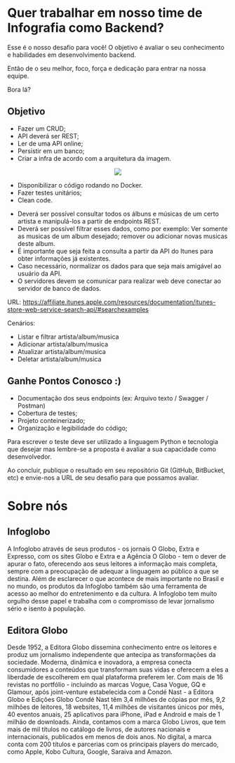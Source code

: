 # Quer trabalhar em nosso time de Infografia como Backend?

Esse é o nosso desafio para você! O objetivo é avaliar o seu conhecimento e habilidades em desenvolvimento backend. 

Então de o seu melhor, foco, força e dedicação para entrar na nossa equipe.

Bora lá?

## Objetivo

- Fazer um CRUD;
- API deverá ser REST;
- Ler de uma API online;
- Persistir em um banco;
- Criar a infra de acordo com a arquitetura da imagem.

<p align="center">
	<img src="https://d37iydjzbdkvr9.cloudfront.net/desafio-backend/arquitetura_infra1.png">
</p>

- Disponibilizar o código rodando no Docker.
- Fazer testes unitários;
- Clean code.

* Deverá ser possível consultar todos os álbuns e músicas de um certo artista e manipulá-los a partir de endpoints REST. 
* Deverá ser possível filtrar esses dados, como por exemplo: Ver somente as musicas de um album desejado; remover ou adicionar novas musicas deste album.
* É importante que seja feita a consulta a partir da API do Itunes para obter informações já existentes.
* Caso necessário, normalizar os dados para que seja mais amigável ao usuário da API.
* O servidores devem se comunicar para realizar  web deve conectar ao servidor de banco de dados.


URL: https://affiliate.itunes.apple.com/resources/documentation/itunes-store-web-service-search-api/#searchexamples

Cenários:
* Listar e filtrar artista/album/musica
* Adicionar artista/album/musica
* Atualizar artista/album/musica
* Deletar artista/album/musica

## Ganhe Pontos Conosco :)

* Documentação dos seus endpoints (ex: Arquivo texto / Swagger / Postman)
* Cobertura de testes;
* Projeto conteinerizado;
* Organização e legibilidade do código;



Para escrever o teste deve ser utilizado a linguagem Python e tecnologia que desejar mas lembre-se a proposta é avaliar a sua capacidade como desenvolvedor.

Ao concluir, publique o resultado em seu repositório Git (GitHub, BitBucket, etc) e envie-nos a URL de seu desafio para que possamos avaliar.


# Sobre nós

## Infoglobo
A Infoglobo através de seus produtos - os jornais O Globo, Extra e Expresso, com os sites Globo e Extra e a Agência O Globo - tem o dever de apurar o fato, oferecendo aos seus leitores a informação mais completa, sempre com a preocupação de adequar a linguagem ao público a que se destina. Além de esclarecer o que acontece de mais importante no Brasil e no mundo, os produtos da Infoglobo também são uma ferramenta de acesso ao melhor do entretenimento e da cultura. A Infoglobo tem muito orgulho desse papel e trabalha com o compromisso de levar jornalismo sério e isento à população.

## Editora Globo
Desde 1952, a Editora Globo dissemina conhecimento entre os leitores e produz um jornalismo independente que antecipa as transformações da sociedade. Moderna, dinâmica e inovadora, a empresa conecta consumidores a conteúdos que transformam suas vidas e oferecem a eles a liberdade de escolherem em qual plataforma preferem ler. Com mais de 16 revistas no portfólio - incluindo as marcas Vogue, Casa Vogue, GQ e Glamour, após joint-venture estabelecida com a Condé Nast - a Editora Globo e Edições Globo Condé Nast têm 3,4 milhões de cópias por mês, 9,2 milhões de leitores, 18 websites, 11,4 milhões de visitantes únicos por mês, 40 eventos anuais, 25 aplicativos para iPhone, iPad e Android e mais de 1 milhão de downloads. Ainda, contamos com a marca Globo Livros, que tem mais de mil títulos no catálogo de livros, de autores nacionais e internacionais, publicados em menos de dois anos. No digital, a marca conta com 200 títulos e parcerias com os principais players do mercado, como Apple, Kobo Cultura, Google, Saraiva and Amazon.

